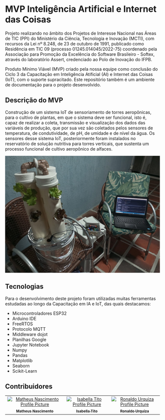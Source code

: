 # MVP Inteligência Artificial e Internet das Coisas

Projeto realizando no âmbito dos Projetos de Interesse Nacional nas Áreas de TIC (PPI) do Ministério da Ciência, Tecnologia e Inovação (MCTI), com recursos da Lei nº 8.248, de 23 de outubro de 1991, publicado como Residência em TIC 09 (processo 01245.014045/2022-75) coordenado pela Associação para Promoção da Excelência do Software Brasileiro - Softex, através do laboratório Assert, credenciado ao Polo de Inovação do IFPB.

Produto Mínimo Viável (MVP) criado pela nossa equipe como conclusão do Ciclo 3 da Capacitação em Inteligência Atificial (AI) e Internet das Coisas (IoT), com o suporte supracitado. Este repositório também é um ambiente de documentação para o projeto desenvolvido. 

## Descrição do MVP

Construção de um sistema IoT de sensoriamento de torres aeropônicas, para o cultivo de plantas, em que o sistema deve ser funcional, isto é, capaz de realizar a coleta, transmissão e visualização dos dados das variáveis de produção, que por sua vez são coletados pelos sensores de temperatura, de condutividade, de pH, de umidade e de nível da água. Os sensores desse sistema IoT, posteriormente foram instalados no reservatório de solução nutritiva para torres verticais, que sustenta um processo funcional de cultivo aeropônico de alfaces.

<p align="center">
    <img src="/Photos/Prototype.jpg" alt="Prototype Image" width="700px">
</p>

## Tecnologias
Para o desenvolvimento deste projeto foram utilizadas muitas ferramentas estudadas ao longo da Capacitação em IA e IoT, das quais destacamos:
<ul>
    <li> Microcontroladores ESP32 </li>
    <li> Arduino IDE </li>
    <li> FreeRTOS </li>
    <li> Protocolo MQTT </li>
    <li> Middleware dojot </li>
    <li> Planilhas Google </li>
    <li> Jupyter Notebook </li>
    <li> Numpy </li>
    <li> Pandas </li>
    <li> Matplotlib </li>
    <li> Seaborn </li>
    <li> Scikit-Learn </li>
</ul>

## Contribuidores
<table>
  <tr>
    <td align="center">
      <a href="https://github.com/Matheus256">
        <img src="https://avatars.githubusercontent.com/u/16036505?v=4" width="100px;" alt="Matheus Nascimento Profile Picture"/><br>
        <sub>
          <b>Matheus Nascimento</b>
        </sub>
      </a>
    </td>
    <td align="center">
      <a href="https://github.com/IsabellaTito">
        <img src="https://avatars.githubusercontent.com/u/151951918?v=4" width="100px;" alt="Isabella Tito Profile Picture"/><br>
        <sub>
          <b>Isabella Tito</b>
        </sub>
      </a>
    </td>
    <td align="center">
      <a href="https://github.com/Ronaldo-Urquiza">
        <img src="https://avatars.githubusercontent.com/u/80072240?v=4" width="100px;" alt="Ronaldo Urquiza Profile Picture"/><br>
        <sub>
          <b>Ronaldo Urquiza</b>
        </sub>
      </a>
    </td>
  </tr>
</table>
